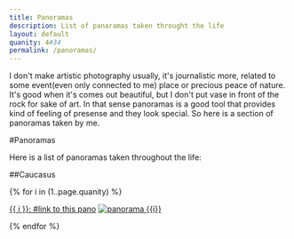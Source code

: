 ```yaml
---
title: Panoramas
description: List of panaramas taken throught the life
layout: default
quanity: 4#34
permalink: /panoramas/
---
```

I don't make artistic photography usually, it's journalistic more, related to some event(even only connected to me) place or precious peace of nature. It's good when it's comes out beautiful, but I don't put vase in front of the rock for sake of art.
In that sense panoramas is a good tool that provides kind of feeling of presense and they look special. So here is a section of panoramas taken by me.

#Panoramas

Here is a list of panoramas taken throughout the life:

##Caucasus

{% for i in (1..page.quanity) %}

<a href="#{{i}}" id="{{i}}">{{ i }}: #link to this pano</a>
	[![panorama {{i}}]({{site.baseurl}}/assets/Panoramas/Caucasus/pano{{i}}.jpg)]({{site.baseurl}}/assets/Panoramas/Caucasus/pano{{i}}.jpg)

{% endfor %}





